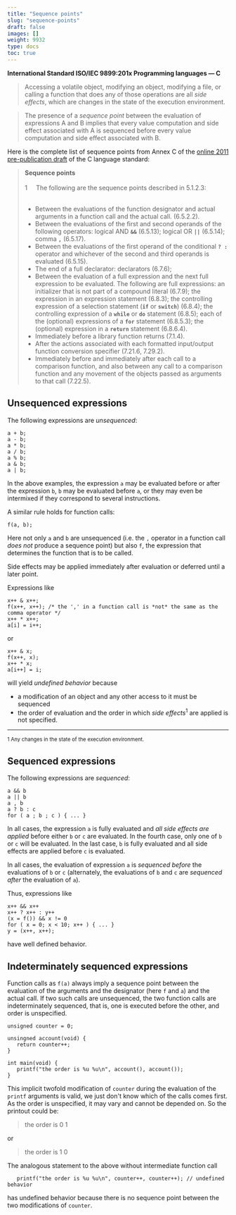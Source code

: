 ```yaml
---
title: "Sequence points"
slug: "sequence-points"
draft: false
images: []
weight: 9932
type: docs
toc: true
---
```


**International Standard ISO/IEC 9899:201x Programming languages — C**

> Accessing a volatile object, modifying an object, modifying a file, or
> calling a function that does any of those operations are all *side
> effects*, which are changes in the state of the execution environment.
 
> The presence of a *sequence point* between the evaluation of expressions
> A and B implies that every value computation and side effect
> associated with A is sequenced before every value computation and side
> effect associated with B.

Here is the complete list of sequence points from Annex C of the [online 2011 pre-publication draft](http://www.open-std.org/jtc1/sc22/wg14/www/docs/n1570.pdf) of the C language standard:

<blockquote>
<strong>Sequence points</strong><br><br>
1&nbsp;&nbsp;&nbsp;&nbsp;&nbsp;The following are the sequence points described in 5.1.2.3:<br><br>
<ul><li>Between the evaluations of the function designator and actual arguments in a function
call and the actual call. (6.5.2.2).
<li>Between the evaluations of the first and second operands of the following operators:
logical AND <strong><code>&&</code></strong> (6.5.13); logical OR <strong><code>||</code></strong> (6.5.14); comma <strong><code>,</code></strong> (6.5.17).
<li>Between the evaluations of the first operand of the conditional <strong><code>? :</code></strong> operator and
whichever of the second and third operands is evaluated (6.5.15).
<li>The end of a full declarator: declarators (6.7.6);
<li>Between the evaluation of a full expression and the next full expression to be
evaluated. The following are full expressions: an initializer that is not part of a
compound literal (6.7.9); the expression in an expression statement (6.8.3); the
controlling expression of a selection statement (<strong><code>if</code></strong> or <strong><code>switch</code></strong>) (6.8.4); the
controlling expression of a <strong><code>while</code></strong> or <strong><code>do</code></strong> statement (6.8.5); each of the (optional)
expressions of a <strong><code>for</code></strong> statement (6.8.5.3); the (optional) expression in a <strong><code>return</code></strong>
statement (6.8.6.4).
<li>Immediately before a library function returns (7.1.4).
<li>After the actions associated with each formatted input/output function conversion
specifier (7.21.6, 7.29.2).
<li>Immediately before and immediately after each call to a comparison function, and
also between any call to a comparison function and any movement of the objects
passed as arguments to that call (7.22.5).
</ul>
</blockquote>

## Unsequenced expressions
<!-- if version [gte C11] --> 
The following expressions are *unsequenced*:

    a + b;
    a - b;
    a * b;
    a / b;
    a % b;
    a & b;
    a | b;

In the above examples, the expression `a` may be evaluated before or after the expression `b`, `b` may be evaluated before `a`, or they may even be intermixed if they correspond to several instructions.

A similar rule holds for function calls:

    f(a, b);

Here not only `a` and `b` are unsequenced (i.e. the `,` operator in a function call *does not* produce a sequence point) but also `f`, the expression that determines the function that is to be called.

Side effects may be applied immediately after evaluation or deferred until a later point. 

Expressions like

    x++ & x++;
    f(x++, x++); /* the ',' in a function call is *not* the same as the comma operator */
    x++ * x++;
    a[i] = i++;

or 

    x++ & x;
    f(x++, x);
    x++ * x;
    a[i++] = i;


will yield *undefined behavior* because

 - a modification of an object and any other access to it must be sequenced
 - the order of evaluation and the order in which *side effects*<sup>1</sup> are applied is not specified.

<!-- end version if --> 
____________________

<sub>1 Any changes in the state of the execution environment.</sub> 



## Sequenced expressions
The following expressions are *sequenced*:

    a && b
    a || b
    a , b
    a ? b : c
    for ( a ; b ; c ) { ... }
    
In all cases, the expression `a` is fully evaluated and *all side effects are applied* before either `b` or `c` are evaluated.  In the fourth case, only one of `b` or `c` will be evaluated.  In the last case, `b` is fully evaluated and all side effects are applied before `c` is evaluated.  

In all cases, the evaluation of expression `a` is *sequenced before* the evaluations of `b` or `c` (alternately, the evaluations of `b` and `c` are *sequenced after* the evaluation of `a`).  

Thus, expressions like

    x++ && x++
    x++ ? x++ : y++ 
    (x = f()) && x != 0
    for ( x = 0; x < 10; x++ ) { ... }
    y = (x++, x++);

have well defined behavior.  



## Indeterminately sequenced expressions
Function calls as `f(a)` always imply a sequence point between the evaluation of the arguments and the designator (here `f` and `a`) and the actual call. If two such calls are unsequenced, the two function calls are indeterminately sequenced, that is, one is executed before the other, and order is unspecified.


    unsigned counter = 0;

    unsingned account(void) {
       return counter++;
    }

    int main(void) {
       printf("the order is %u %u\n", account(), account());
    }

This implicit twofold modification of `counter` during the evaluation of the `printf` arguments is valid, we just don't know which of the calls comes first. As the order is unspecified, it may vary and cannot be depended on. So the printout could be:

> the order is 0 1

or

> the order is 1 0


The analogous statement to the above without intermediate function call

       printf("the order is %u %u\n", counter++, counter++); // undefined behavior

has undefined behavior because there is no sequence point between the two modifications of `counter`.



